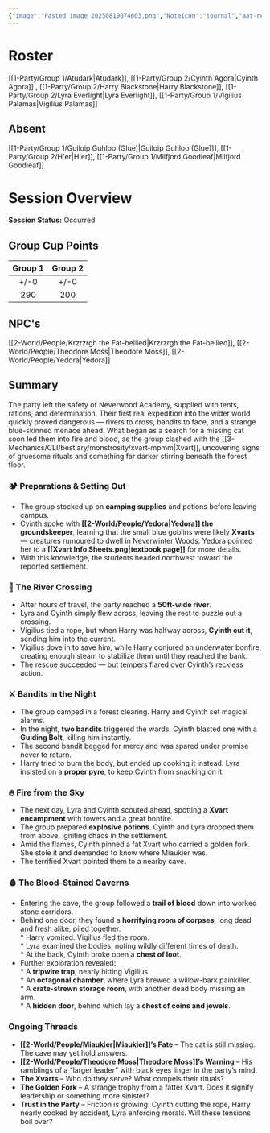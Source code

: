 ```yaml
---
{"image":"Pasted image 20250819074603.png","NoteIcon":"journal","aat-render-enabled":true,"fc-category":["Side Quest"],"fc-display-name":"Miaukier Must Die (pt 1)","sessionstatus":"Occurred","type":"Session Journal","sessionDate":"2025-09-20","players":5,"OneLiner":"Heading on an adventure to find Miaukier","timelines":["journal"],"tags":["journal","#Category/Journal"],"obsidianUIMode":"preview","sessionRoster":["[[1-Party/Group 1/Atudark.md|Atudark]]","[[1-Party/Group 2/Cyinth Agora.md|Cyinth Agora]]","[[1-Party/Group 2/Harry Blackstone.md|Harry Blackstone]]","[[1-Party/Group 2/Lyra Everlight.md|Lyra Everlight]]","[[1-Party/Group 1/Vigilius Palamas.md|Vigilius Palamas]]"],"sessionAbsent":["[[1-Party/Group 1/Guiloip Guhloo (Glue).md|Guiloip Guhloo (Glue)]]","[[1-Party/Group 2/H'er.md|H'er]]","[[1-Party/Group 1/Milfjord Goodleaf.md|Milfjord Goodleaf]]"],"sessionNPC":["[[2-World/People/Theodore Moss.md|Theodore Moss]]","[[2-World/People/Krzrzrgh the Fat-bellied.md|Krzrzrgh the Fat-bellied]]","[[2-World/People/Yedora.md|Yedora]]"],"dg-publish":true,"dg-path":"Session Journals/2025-09-20 - Miaukier Must Die (pt 1).md","permalink":"/session-journals/2025-09-20-miaukier-must-die-pt-1/","dgPassFrontmatter":true,"updated":"2025-09-28T18:50:58.000+01:00"}
---
```



# Roster 

[[1-Party/Group 1/Atudark\|Atudark]], [[1-Party/Group 2/Cyinth Agora\|Cyinth Agora]] ,  [[1-Party/Group 2/Harry Blackstone\|Harry Blackstone]],  [[1-Party/Group 2/Lyra Everlight\|Lyra Everlight]],  [[1-Party/Group 1/Vigilius Palamas\|Vigilius Palamas]]

## Absent

[[1-Party/Group 1/Guiloip Guhloo (Glue)\|Guiloip Guhloo (Glue)]],  [[1-Party/Group 2/H'er\|H'er]], [[1-Party/Group 1/Milfjord Goodleaf\|Milfjord Goodleaf]]

# Session Overview

**Session Status:** Occurred

## Group Cup Points

| Group 1 | Group 2 |
| :-----: | :-----: |
|  +/-0   |  +/-0   |
|   290   |   200   |

## NPC's

[[2-World/People/Krzrzrgh the Fat-bellied\|Krzrzrgh the Fat-bellied]], [[2-World/People/Theodore Moss\|Theodore Moss]], [[2-World/People/Yedora\|Yedora]]

## Summary

The party left the safety of Neverwood Academy, supplied with tents, rations, and determination. Their first real expedition into the wider world quickly proved dangerous — rivers to cross, bandits to face, and a strange blue-skinned menace ahead. What began as a search for a missing cat soon led them into fire and blood, as the group clashed with the [[3-Mechanics/CLI/bestiary/monstrosity/xvart-mpmm\|Xvart]], uncovering signs of gruesome rituals and something far darker stirring beneath the forest floor.

### 🏕️ Preparations & Setting Out

* The group stocked up on **camping supplies** and potions before leaving campus.  
* Cyinth spoke with **[[2-World/People/Yedora\|Yedora]] the groundskeeper**, learning that the small blue goblins were likely **Xvarts** — creatures rumoured to dwell in Neverwinter Woods. Yedora pointed her to a **[[Xvart Info Sheets.png|textbook page]]** for more details.  
* With this knowledge, the students headed northwest toward the reported settlement. 
### 🌊 The River Crossing
* After hours of travel, the party reached a **50ft-wide river**.  
* Lyra and Cyinth simply flew across, leaving the rest to puzzle out a crossing.  
* Vigilius tied a rope, but when Harry was halfway across, **Cyinth cut it**, sending him into the current.  
* Vigilius dove in to save him, while Harry conjured an underwater bonfire, creating enough steam to stabilize them until they reached the bank.  
* The rescue succeeded — but tempers flared over Cyinth’s reckless action.

### ⚔️ Bandits in the Night

* The group camped in a forest clearing. Harry and Cyinth set magical alarms.  
* In the night, **two bandits** triggered the wards. Cyinth blasted one with a **Guiding Bolt**, killing him instantly.  
* The second bandit begged for mercy and was spared under promise never to return.  
* Harry tried to burn the body, but ended up cooking it instead. Lyra insisted on a **proper pyre**, to keep Cyinth from snacking on it.

### 🔥 Fire from the Sky

* The next day, Lyra and Cyinth scouted ahead, spotting a **Xvart encampment** with towers and a great bonfire.  
* The group prepared **explosive potions**. Cyinth and Lyra dropped them from above, igniting chaos in the settlement.  
* Amid the flames, Cyinth pinned a fat Xvart who carried a golden fork. She stole it and demanded to know where Miaukier was.  
* The terrified Xvart pointed them to a nearby cave.

### 🩸 The Blood-Stained Caverns

* Entering the cave, the group followed a **trail of blood** down into worked stone corridors.  
* Behind one door, they found a **horrifying room of corpses**, long dead and fresh alike, piled together.  
	  * Harry vomited. Vigilius fled the room.  
	  * Lyra examined the bodies, noting wildly different times of death.  
	  * At the back, Cyinth broke open a **chest of loot**.  
* Further exploration revealed:  
	  * A **tripwire trap**, nearly hitting Vigilius.  
	  * An **octagonal chamber**, where Lyra brewed a willow-bark painkiller.  
	  * A **crate-strewn storage room**, with another dead body missing an arm.  
	  * A **hidden door**, behind which lay a **chest of coins and jewels**.

### Ongoing Threads

* **[[2-World/People/Miaukier\|Miaukier]]’s Fate** – The cat is still missing. The cave may yet hold answers.  
* **[[2-World/People/Theodore Moss\|Theodore Moss]]’s Warning** – His ramblings of a “larger leader” with black eyes linger in the party’s mind.  
* **The Xvarts** – Who do they serve? What compels their rituals?  
* **The Golden Fork** – A strange trophy from a fatter Xvart. Does it signify leadership or something more sinister?
* **Trust in the Party** – Friction is growing: Cyinth cutting the rope, Harry nearly cooked by accident, Lyra enforcing morals. Will these tensions boil over?